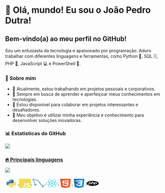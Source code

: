 # 👋 Olá, mundo! Eu sou o João Pedro Dutra!

## Bem-vindo(a) ao meu perfil no GitHub!
Sou um entusiasta da tecnologia e apaixonado por programação.
Adoro trabalhar com diferentes linguagens e ferramentas, como Python 🐍, SQL 🗄️, PHP 🐘, JavaScript 💻 e PowerShell 💪.

### 🎯 Sobre mim
- 🔭 Atualmente, estou trabalhando em projetos pessoais e corporativos.
- 🌱 Sempre em busca de aprender e aperfeiçoar meus conhecimentos em tecnologias.
- 🤝 Estou disponível para colaborar em projetos interessantes e desafiadores.
- 🎯 Meu objetivo é utilizar minha experiência e conhecimento para desenvolver soluções inovadoras.

### 📊 Estatísticas do GitHub
 <div>
  <a href="https://github.com/jpdutraa">
  <img height="180em" src="https://github-readme-stats.vercel.app/api?username=jpdutraa&show_icons=true&theme=dracula&include_all_commits=true&count_private=true"/>
 </div>
 
### 🔥 Principais linguagens
 
 <div>
  <img height="180em" src="https://github-readme-stats.vercel.app/api/top-langs/?username=jpdutraa&layout=compact&langs_count=16&theme=dracula"/>
</div>
<div style="display: inline_block"><br>
  <img align="center" alt="Python" height="30" width="40" src="https://raw.githubusercontent.com/devicons/devicon/master/icons/python/python-original.svg">
  <img align="center" alt="Js" height="30" width="40" src="https://raw.githubusercontent.com/devicons/devicon/master/icons/javascript/javascript-plain.svg">
  <img align="center" alt="SQL" height="30" width="40" src="https://raw.githubusercontent.com/devicons/devicon/1119b9f84c0290e0f0b38982099a2bd027a48bf1/icons/mysql/mysql-plain.svg">
  <img align="center" alt="React" height="30" width="40" src="https://raw.githubusercontent.com/devicons/devicon/master/icons/react/react-original.svg">
  <img align="center" alt="HTML" height="30" width="40" src="https://raw.githubusercontent.com/devicons/devicon/master/icons/html5/html5-original.svg">
  <img align="center" alt="CSS" height="30" width="40" src="https://raw.githubusercontent.com/devicons/devicon/master/icons/css3/css3-original.svg">
  <img align="center" alt="PHP" height="30" width="40" src="https://raw.githubusercontent.com/devicons/devicon/1119b9f84c0290e0f0b38982099a2bd027a48bf1/icons/php/php-plain.svg">
</div>
